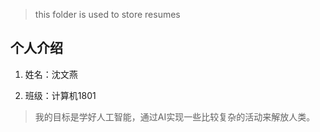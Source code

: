 > this folder is used to store resumes

## 个人介绍

1. 姓名：沈文燕

1. 班级：计算机1801

> 我的目标是学好人工智能，通过AI实现一些比较复杂的活动来解放人类。
